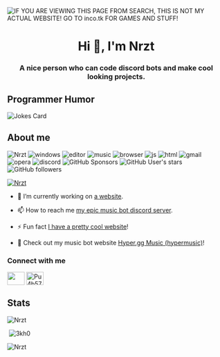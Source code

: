 <img alt="IF YOU ARE VIEWING THIS PAGE FROM SEARCH, THIS IS NOT MY ACTUAL WEBSITE! GO TO inco.tk FOR GAMES AND STUFF!" src="https://readme-typing-svg.herokuapp.com?vCenter=true&lines=Hello!+I+am+Nrzt!;HTML+Coder;JavaScript+bot+coder;Talk+to+me+on+my+discord!">
<h1 align="center">Hi 👋, I'm Nrzt</h1>
<h3 align="center">A nice person who can code discord bots and make cool looking projects.</h3>
<h2>Programmer Humor</h2>
<img src="https://readme-jokes.vercel.app/api" alt="Jokes Card" />
<h2>About me</h2>
<p align="left"> 
  <img src="https://komarev.com/ghpvc/?username=NRZT555&label=Profile Visitors&color=001eff&style=flat" alt="Nrzt" /> 
  <img src="https://img.shields.io/badge/windows-11/?logo=windows" alt="windows">
  <img src="https://img.shields.io/badge/Editor-VS%20Code-blue/?logo=visualstudiocode&logoColor=blue&color=blue" alt="editor">
  <img src="https://img.shields.io/badge/Listens%20to-Spotify-blue/?logo=spotify&logoColor=warning&color=1DB954" alt="music">
  <img src="https://img.shields.io/badge/Google%20Chrome-4285F4?style=for-the-badge&logo=GoogleChrome&logoColor=white" alt="browser">
  <img src="https://img.shields.io/badge/Knows-JavaScript-blue/?logo=javascript&logoColor=warning&color=yellow" alt="js">
  <img src="https://img.shields.io/badge/Knows-HTML-blue/?logo=html5&logoColor=warning&color=orange" alt="html">
  <img alt="gmail" src="https://img.shields.io/badge/Uses-Gmail-blue/?logo=gmail&logoColor=warning&color=red">
  <img alt="opera" src="https://img.shields.io/badge/Uses-OperaGX-blue/?logo=opera&logoColor=ff1b2d&color=ff1b2d">
  <img src="https://img.shields.io/badge/Uses-Discord-blue/?logo=discord&logoColor=warning&color=7289DA" alt="discord">
  <img alt="GitHub Sponsors" src="https://img.shields.io/github/sponsors/NRZT555?label=Sponsors&logo=githubsponsors&style=flat">
  <img alt="GitHub User's stars" src="https://img.shields.io/github/stars/NRZT555?color=yellow&label=User%20Stars&logo=github&logoColor=yellow">
  <img alt="GitHub followers" src="https://img.shields.io/github/followers/NRZT555?color=g&label=User%20Followers&logo=github">
       </p>
<p align="left"> <a href="https://github.com/ryo-ma/github-profile-trophy"><img src="https://github-profile-trophy.vercel.app/?username=NRZT555&theme=discord" alt="Nrzt" /></a> </p>

- 🔭 I’m currently working on [a website](https://inco.tk).

- 📫 How to reach me [my epic music bot discord server](https://discord.gg/Pu4b57qA9z).

- ⚡ Fun fact [I have a pretty cool website](https://www.nrztservices.tk)!


-  Check out my music bot website [Hyper.gg Music (hypermusic)](https://www.hypermusic.ga)!

<h3 align="left">Connect with me</h3>
<p align="left">
<a href="https://twitter.com/3kh0_" target="blank"><img align="center" src="" alt="" height="30" width="40" /></a>
<a href="https://discord.gg/Pu4b57qA9z" target="blank"><img align="center" src="https://raw.githubusercontent.com/rahuldkjain/github-profile-readme-generator/master/src/images/icons/Social/discord.svg" alt="Pu4b57qA9z" height="30" width="40" /></a>
  
  <h2 align="left">Stats</h2>

<p><img  src="https://github-readme-stats.vercel.app/api/top-langs?username=NRZT555&show_icons=true&theme=dark&locale=en&langs_count=10&layout=compact" alt="Nrzt" /></p>
<p>&nbsp;<img src="https://github-readme-stats.vercel.app/api?username=NRZT555&show_icons=true&theme=dark&locale=en" alt="3kh0" /></p>
<p><img src="https://github-readme-streak-stats.herokuapp.com/?user=NRZT555&theme=dark" alt="Nrzt" /></p><br>
  </html>


